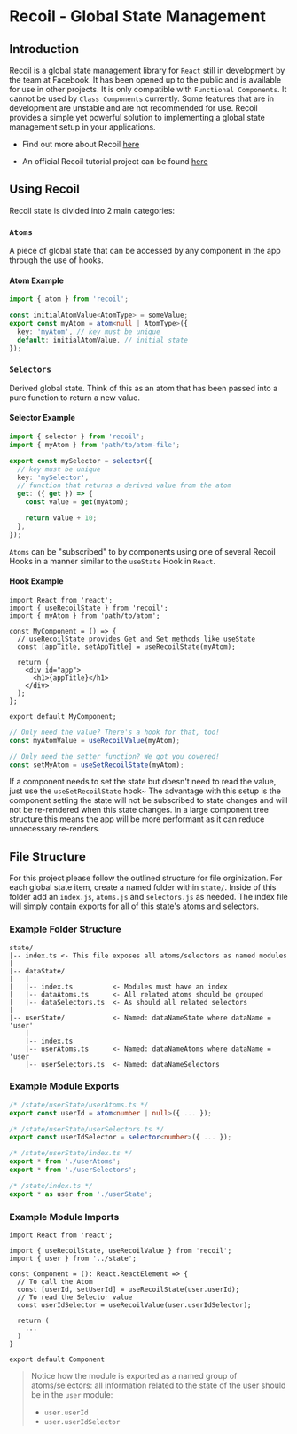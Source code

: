 # Recoil - Global State Management

## Introduction

Recoil is a global state management library for `React` still in development by the team at Facebook. It has been opened up to the public and is available for use in other projects. It is only compatible with `Functional Components`. It cannot be used by `Class Components` currently. Some features that are in development are unstable and are not recommended for use. Recoil provides a simple yet powerful solution to implementing a global state management setup in your applications.

- Find out more about Recoil [here](https://recoiljs.org/)

- An official Recoil tutorial project can be found [here](https://recoiljs.org/docs/basic-tutorial/intro)

## Using Recoil

Recoil state is divided into 2 main categories:

### `Atoms`

A piece of global state that can be accessed by any component in the app through the use of hooks.

#### Atom Example

```ts
import { atom } from 'recoil';

const initialAtomValue<AtomType> = someValue;
export const myAtom = atom<null | AtomType>({
  key: 'myAtom', // key must be unique
  default: initialAtomValue, // initial state
});
```

### `Selectors`

Derived global state. Think of this as an atom that has been passed into a pure function to return a new value.

#### Selector Example

```ts
import { selector } from 'recoil';
import { myAtom } from 'path/to/atom-file';

export const mySelector = selector({
  // key must be unique
  key: 'mySelector',
  // function that returns a derived value from the atom
  get: ({ get }) => {
    const value = get(myAtom);

    return value + 10;
  },
});
```

`Atoms` can be "subscribed" to by components using one of several Recoil Hooks in a manner similar to the `useState` Hook in `React`.

#### Hook Example

```tsx
import React from 'react';
import { useRecoilState } from 'recoil';
import { myAtom } from 'path/to/atom';

const MyComponent = () => {
  // useRecoilState provides Get and Set methods like useState
  const [appTitle, setAppTitle] = useRecoilState(myAtom);

  return (
    <div id="app">
      <h1>{appTitle}</h1>
    </div>
  );
};

export default MyComponent;
```

```ts
// Only need the value? There's a hook for that, too!
const myAtomValue = useRecoilValue(myAtom);

// Only need the setter function? We got you covered!
const setMyAtom = useSetRecoilState(myAtom);
```

If a component needs to set the state but doesn't need to read the value, just use the `useSetRecoilState` hook~ The advantage with this setup is the component setting the state will not be subscribed to state changes and will not be re-rendered when this state changes. In a large component tree structure this means the app will be more performant as it can reduce unnecessary re-renders.

## File Structure

For this project please follow the outlined structure for file orginization. For each global state item, create a named folder within `state/`. Inside of this folder add an `index.js`, `atoms.js` and `selectors.js` as needed. The index file will simply contain exports for all of this state's atoms and selectors.

### Example Folder Structure

```text
state/
|-- index.ts <- This file exposes all atoms/selectors as named modules
|
|-- dataState/
|   |
|   |-- index.ts          <- Modules must have an index
|   |-- dataAtoms.ts      <- All related atoms should be grouped
|   |-- dataSelectors.ts  <- As should all related selectors
|
|-- userState/            <- Named: dataNameState where dataName = 'user'
    |
    |-- index.ts
    |-- userAtoms.ts      <- Named: dataNameAtoms where dataName = 'user
    |-- userSelectors.ts  <- Named: dataNameSelectors
```

### Example Module Exports

```ts
/* /state/userState/userAtoms.ts */
export const userId = atom<number | null>({ ... });

/* /state/userState/userSelectors.ts */
export const userIdSelector = selector<number>({ ... });

/* /state/userState/index.ts */
export * from './userAtoms';
export * from './userSelectors';

/* /state/index.ts */
export * as user from './userState';
```

### Example Module Imports

```tsx
import React from 'react';

import { useRecoilState, useRecoilValue } from 'recoil';
import { user } from '../state';

const Component = (): React.ReactElement => {
  // To call the Atom
  const [userId, setUserId] = useRecoilState(user.userId);
  // To read the Selector value
  const userIdSelector = useRecoilValue(user.userIdSelector);

  return (
    ...
  )
}

export default Component
```

> Notice how the module is exported as a named group of atoms/selectors: all information related to the state of the user should be in the `user` module:
>
> - `user.userId`
> - `user.userIdSelector`
